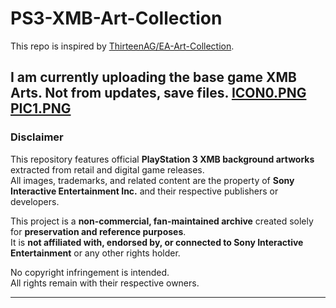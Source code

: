 # PS3-XMB-Art-Collection

This repo is inspired by [ThirteenAG/EA-Art-Collection](https://github.com/ThirteenAG/EA-Art-Collection).

I am currently uploading the base game XMB Arts. Not from updates, save files.
[ICON0.PNG](https://github.com/24phyr/PS3-XMB-Art-Collection/wiki/ICON0)
[PIC1.PNG](https://github.com/24phyr/PS3-XMB-Art-Collection/wiki/PIC1)
---

###  Disclaimer

This repository features official **PlayStation 3 XMB background artworks** extracted from retail and digital game releases.  
All images, trademarks, and related content are the property of **Sony Interactive Entertainment Inc.** and their respective publishers or developers.  

This project is a **non-commercial, fan-maintained archive** created solely for **preservation and reference purposes**.  
It is **not affiliated with, endorsed by, or connected to Sony Interactive Entertainment** or any other rights holder.  

No copyright infringement is intended.  
All rights remain with their respective owners.

---


